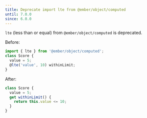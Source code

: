 ```yaml
---
title: Deprecate import lte from @ember/object/computed
until: 7.0.0
since: 6.0.0
---
```


`lte` (less than or equal) from `@ember/object/computed` is deprecated.

Before:
```js
import { lte } from '@ember/object/computed';
class Score {
  value = 5;
  @lte('value', 10) withinLimit;
}
```

After:
```js
class Score {
  value = 5;
  get withinLimit() {
    return this.value <= 10;
  }
}
```

